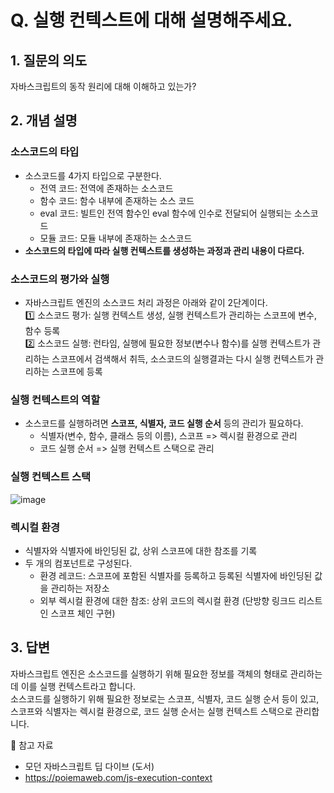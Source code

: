 # Q. 실행 컨텍스트에 대해 설명해주세요.

## 1. 질문의 의도
자바스크립트의 동작 원리에 대해 이해하고 있는가?

## 2. 개념 설명

### 소스코드의 타입
- 소스코드를 4가지 타입으로 구분한다.
  - 전역 코드: 전역에 존재하는 소스코드
  - 함수 코드: 함수 내부에 존재하는 소스 코드
  - eval 코드: 빌트인 전역 함수인 eval 함수에 인수로 전달되어 실행되는 소스코드
  - 모듈 코드: 모듈 내부에 존재하는 소스코드
- **소스코드의 타입에 따라 실행 컨텍스트를 생성하는 과정과 관리 내용이 다르다.**

### 소스코드의 평가와 실행

- 자바스크립트 엔진의 소스코드 처리 과정은 아래와 같이 2단계이다.  
1️⃣ 소스코드 평가: 실행 컨텍스트 생성, 실행 컨텍스트가 관리하는 스코프에 변수, 함수 등록  
2️⃣ 소스코드 실행: 런타임, 실행에 필요한 정보(변수나 함수)를 실행 컨텍스트가 관리하는 스코프에서 검색해서 취득, 소스코드의 실행결과는 다시 실행 컨텍스트가 관리하는 스코프에 등록

### 실행 컨텍스트의 역할

- 소스코드를 실행하려면 **스코프, 식별자, 코드 실행 순서** 등의 관리가 필요하다.
  - 식별자(변수, 함수, 클래스 등의 이름), 스코프 => 렉시컬 환경으로 관리
  - 코드 실행 순서 => 실행 컨텍스트 스택으로 관리

### 실행 컨텍스트 스택
![image](https://user-images.githubusercontent.com/97583339/184218932-eb02d39b-650f-4ec0-9c61-7c4a619b1e58.png)


### 렉시컬 환경
- 식별자와 식별자에 바인딩된 값, 상위 스코프에 대한 참조를 기록
- 두 개의 컴포넌트로 구성된다.
  - 환경 레코드: 스코프에 포함된 식별자를 등록하고 등록된 식별자에 바인딩된 값을 관리하는 저장소
  - 외부 렉시컬 환경에 대한 참조: 상위 코드의 렉시컬 환경 (단방향 링크드 리스트인 스코프 체인 구현)

## 3. 답변

자바스크립트 엔진은 소스코드를 실행하기 위해 필요한 정보를 객체의 형태로 관리하는데 이를 실행 컨텍스트라고 합니다.  
소스코드를 실행하기 위해 필요한 정보로는 스코프, 식별자, 코드 실행 순서 등이 있고,   
스코프와 식별자는 렉시컬 환경으로, 코드 실행 순서는 실행 컨텍스트 스택으로 관리합니다.

🔗 참고 자료
 - 모던 자바스크립트 딥 다이브 (도서)
 - https://poiemaweb.com/js-execution-context
